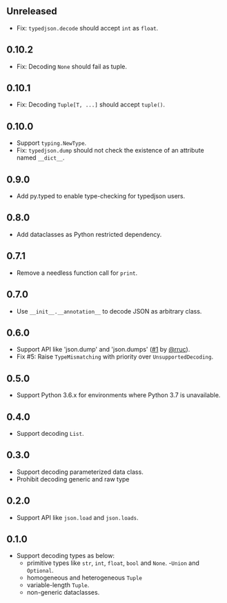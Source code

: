## Unreleased

- Fix: `typedjson.decode` should accept `int` as `float`.


## 0.10.2

- Fix: Decoding `None` should fail as tuple.


## 0.10.1

- Fix: Decoding `Tuple[T, ...]` should accept `tuple()`.


## 0.10.0

- Support `typing.NewType`.
- Fix: `typedjson.dump` should not check the existence of an attribute named `__dict__`.


## 0.9.0

- Add py.typed to enable type-checking for typedjson users.


## 0.8.0

- Add dataclasses as Python restricted dependency.


## 0.7.1

- Remove a needless function call for `print`.


## 0.7.0

- Use `__init__.__annotation__` to decode JSON as arbitrary class.


## 0.6.0

- Support API like 'json.dump' and 'json.dumps' ([#1][issue-001] by [@rruc][user-rruc]).
- Fix #5: Raise `TypeMismatching` with priority over `UnsupportedDecoding`.


## 0.5.0

- Support Python 3.6.x for environments where Python 3.7 is unavailable.


## 0.4.0

- Support decoding `List`.


## 0.3.0

- Support decoding parameterized data class.
- Prohibit decoding generic and raw type


## 0.2.0

- Support API like `json.load` and `json.loads`.


## 0.1.0

- Support decoding types as below:
    - primitive types like `str`, `int`, `float`, `bool` and `None`.
    -`Union` and `Optional`.
    - homogeneous and heterogeneous `Tuple`
    - variable-length `Tuple`.
    - non-generic dataclasses.

[issue-001]: https://github.com/mitsuse/typedjson-python/pull/1
[user-rruc]: https://github.com/rruc
